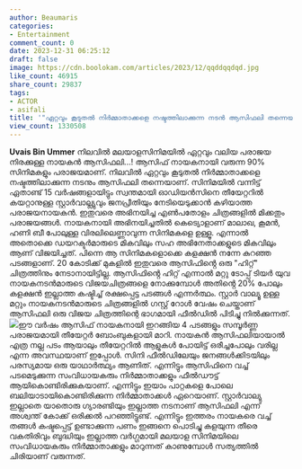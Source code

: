 ```yaml
---
author: Beaumaris
categories:
- Entertainment
comment_count: 0
date: 2023-12-31 06:25:12
draft: false
image: https://cdn.boolokam.com/articles/2023/12/qqddqqdqd.jpg
like_count: 46915
share_count: 29837
tags:
- ACTOR
- asifali
title: '"ഏറ്റവും കൂടുതൽ നിർമ്മാതാക്കളെ നഷ്ടത്തിലാക്കുന്ന നടൻ ആസിഫലി തന്നെയാണ്" - കുറിപ്പ്'
view_count: 1330508
---
```


**Uvais Bin Ummer** നിലവിൽ മലയാളസിനിമയിൽ ഏറ്റവും വലിയ പരാജയ നിരക്കുള്ള നായകൻ ആസിഫലി...! ആസിഫ് നായകനായി വരുന്ന 90% സിനിമകളും പരാജയമാണ്. നിലവിൽ ഏറ്റവും കൂടുതൽ നിർമ്മാതാക്കളെ നഷ്ടത്തിലാക്കുന്ന നടനും ആസിഫലി തന്നെയാണ്. സിനിമയിൽ വന്നിട്ട് ഏതാണ്ട് 15 വർഷങ്ങളായിട്ടും സ്വന്തമായി ഓഡിയൻസിനെ തീയേറ്ററിൽ കയറ്റാനുള്ള സ്റ്റാർവാല്ല്യുവും ജനപ്രീതിയും നേടിയെടുക്കാൻ കഴിയാത്ത പരാജയനായകൻ. ഇതുവരെ അഭിനയിച്ച എൺപതോളം ചിത്രങ്ങളിൽ മിക്കതും പരാജയങ്ങൾ. നായകനായി അഭിനയിച്ചതിൽ കെട്യൊളാണ് മാലാഖ, കൂമൻ, ഹണി ബീ പോലുള്ള വിരലിലെണ്ണാവുന്ന സിനിമകളെ ഉള്ളൂ. എന്നാൽ അതൊക്കെ ഡയറക്ടർമാരുടെ മികവിലും സഹ അഭിനേതാക്കളുടെ മികവിലും ആണ് വിജയിച്ചത്. പിന്നെ ആ സിനിമകളൊക്കെ കളക്ഷൻ നന്നേ കുറഞ്ഞ പടങ്ങളാണ്. 20 കോടിക്ക് മുകളിൽ ഇതുവരെ ആസിഫിൻ്റെ ഒരു "ഹിറ്റ്" ചിത്രത്തിനും നേടാനായിട്ടില്ല. ആസിഫിൻ്റെ ഹിറ്റ് എന്നാൽ മറ്റു ടോപ്പ് ടിയർ യുവ നായകനടൻമാരുടെ വിജയചിത്രങ്ങളെ നോക്കുമ്പോൾ അതിൻ്റെ 20% പോലും കളക്ഷൻ ഇല്ലാത്ത കഷ്ടിച്ച് രക്ഷപ്പെട്ട പടങ്ങൾ എന്നർത്ഥം. സ്റ്റാർ വാല്യൂ ഉള്ള മറ്റും നായകനടൻമാരുടെ ചിത്രങ്ങളിൽ ഗസ്റ്റ് റോൾ വേഷം ചെയ്താണ് ആസിഫലി ഒരു വിജയ ചിത്രത്തിന്റെ ഭാഗമായി ഫീൽഡിൽ പിടിച്ചു നിൽക്കുന്നത്. ![](https://cdn.boolokam.com/articles/2023/12/qqddqqdqd.jpg)ഈ വർഷം ആസിഫ് നായകനായി ഇറങ്ങിയ 4 പടങ്ങളും സമ്പൂർണ്ണ പരാജയമായി തീയേറ്റർ ബോംബുകളായി മാറി. നായകൻ ആസിഫലിയായാൽ എത്ര നല്ല പടം ആയാലും തീയേറ്ററിൽ ആളുകൾ പോയിട്ട് ഒരീച്ചപോലും വരില്ല എന്ന അവസ്ഥയാണ് ഇപ്പോൾ. സിനി ഫീൽഡിലേയും ജനങ്ങൾക്കിടയിലും പരസ്യമായ ഒരു യാഥാർത്ഥ്യം ആണിത്. എന്നിട്ടും ആസിഫിനെ വച്ച് പടമെടുക്കുന്ന സംവിധായകരും നിർമ്മാതാക്കളും ഫീൽഡൗട്ട് ആയികൊണ്ടിരിക്കുകയാണ്. എന്നിട്ടും ഇയാം പാറ്റകളെ പോലെ ബലിയാടായികൊണ്ടിരിക്കുന്ന നിർമ്മാതാക്കൾ ഏറെയാണ്. സ്റ്റാർവാല്യു ഇല്ലാതെ യാതൊരു ഗ്യാരണ്ടിയും ഇല്ലാത്ത നടനാണ് ആസിഫലി എന്ന് അശ്വന്ത് കോക്ക് ഒരിക്കൽ പറഞ്ഞിട്ടുണ്ട്. എന്നിട്ടും ഇത്തരം നായകരെ വച്ച് തങ്ങൾ കഷ്ടപ്പെട്ട് ഉണ്ടാക്കുന്ന പണം ഇങ്ങനെ പൊടിച്ചു കളയുന്ന തീരെ വകതിരിവും ബുദ്ധിയും ഇല്ലാത്ത വർഗ്ഗമായി മലയാള സിനിമയിലെ സംവിധായകരും നിർമ്മാതാക്കളും മാറുന്നത് കാണുമ്പോൾ സത്യത്തിൽ ചിരിയാണ് വരുന്നത്.